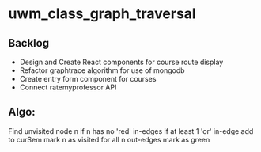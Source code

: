 # uwm_class_graph_traversal

## Backlog

* Design and Create React components for course route display
* Refactor graphtrace algorithm for use of mongodb
* Create entry form component for courses
* Connect ratemyprofessor API



## Algo:
Find unvisited node n
    if n has no 'red' in-edges
        if at least 1 'or' in-edge
            add to curSem
            mark n as visited
            for all n out-edges
                mark as green
